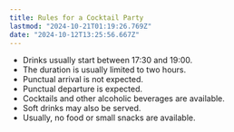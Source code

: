 ```yaml
---
title: Rules for a Cocktail Party
lastmod: "2024-10-21T01:19:26.769Z"
date: "2024-10-12T13:25:56.667Z"
---
```


- Drinks usually start between 17:30 and 19:00.
- The duration is usually limited to two hours.
- Punctual arrival is not expected.
- Punctual departure is expected.
- Cocktails and other alcoholic beverages are available.
- Soft drinks may also be served.
- Usually, no food or small snacks are available.
